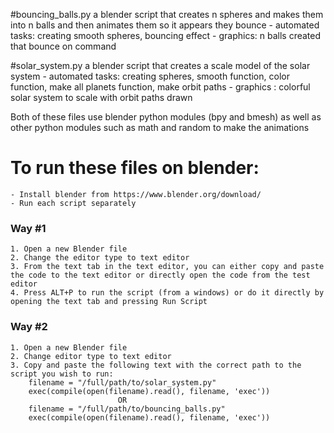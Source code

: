 #bouncing_balls.py
 a blender script  that creates n spheres and makes them into n balls and then animates them so it appears they bounce
    - automated tasks: creating smooth spheres, bouncing effect
    - graphics: n balls created that bounce on command



#solar_system.py
a blender script that creates a scale model of the solar system
    - automated tasks: creating spheres, smooth function, color function, make all planets function, make orbit paths
	- graphics : colorful solar system to scale with orbit paths drawn
	


Both of these files use blender python modules (bpy and bmesh) as well as other python modules such as math and random to make the animations

# To run these files on blender:
	- Install blender from https://www.blender.org/download/
	- Run each script separately
### Way #1 
    1. Open a new Blender file
    2. Change the editor type to text editor
    3. From the text tab in the text editor, you can either copy and paste the code to the text editor or directly open the code from the test editor
    4. Press ALT+P to run the script (from a windows) or do it directly by opening the text tab and pressing Run Script
### Way #2
    1. Open a new Blender file
    2. Change editor type to text editor
    3. Copy and paste the following text with the correct path to the script you wish to run:
        filename = "/full/path/to/solar_system.py"
        exec(compile(open(filename).read(), filename, 'exec'))
                            OR
        filename = "/full/path/to/bouncing_balls.py"
        exec(compile(open(filename).read(), filename, 'exec'))